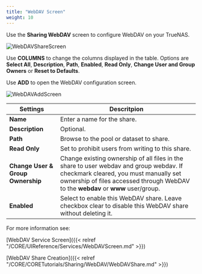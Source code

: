 ```yaml
---
title: "WebDAV Screen"
weight: 10
---
```


Use the **Sharing WebDAV** screen to configure WebDAV on your TrueNAS.

![WebDAVShareScreen](/images/CORE/13.0/WebDAVShareScreen.png "Sharing WebDAV Screen")

Use **COLUMNS** to change the columns displayed in the table. Options are **Select All**, **Description**, **Path**, **Enabled**, **Read Only**, **Change User and Group Owners** or **Reset to Defaults**.

Use **ADD** to open the WebDAV configuration screen.

![WebDAVAddScreen](/images/CORE/13.0/WebDAVAddScreen.png "Sharing WebDAV Add Screen")

| Settings | Descritpion |
|----------|-------------|
| **Name** | Enter a name for the share. |
| **Description** | Optional. |
| **Path** | Browse to the pool or dataset to share. |
| **Read Only** | Set to prohibit users from writing to this share. |
| **Change User & Group Ownership** | Change existing ownership of all files in the share to user webdav and group webdav. If checkmark cleared, you must manually set ownership of files accessed through WebDAV to the **webdav** or **www** user/group. |
| **Enabled** | Select to enable this WebDAV share. Leave checkbox clear to disable this WebDAV share without deleting it. |

For more information see:

[WebDAV Service Screen]({{< relref "/CORE/UIReference/Services/WebDAVScreen.md" >}})

[WebDAV Share Creation]({{< relref "/CORE/CORETutorials/Sharing/WebDAV/WebDAVShare.md" >}})